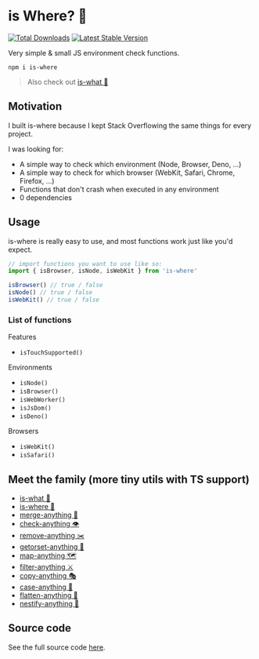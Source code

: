 # is Where? 🙈

<a href="https://www.npmjs.com/package/is-where"><img src="https://img.shields.io/npm/v/is-where.svg" alt="Total Downloads"></a>
<a href="https://www.npmjs.com/package/is-where"><img src="https://img.shields.io/npm/dw/is-where.svg" alt="Latest Stable Version"></a>

Very simple & small JS environment check functions.

```
npm i is-where
```

<!-- Or for deno available at: `"deno.land/x/is_where"` -->

> Also check out [is-what 🙉](https://github.com/mesqueeb/is-what)

## Motivation

I built is-where because I kept Stack Overflowing the same things for every project.

I was looking for:

- A simple way to check which environment (Node, Browser, Deno, ...)
- A simple way to check for which browser (WebKit, Safari, Chrome, Firefox, ...)
- Functions that don't crash when executed in any environment
- 0 dependencies

## Usage

is-where is really easy to use, and most functions work just like you'd expect.

```js
// import functions you want to use like so:
import { isBrowser, isNode, isWebKit } from 'is-where'
```

```js
isBrowser() // true / false
isNode() // true / false
isWebKit() // true / false
```

### List of functions

Features

- `isTouchSupported()`

Environments

- `isNode()`
- `isBrowser()`
- `isWebWorker()`
- `isJsDom()`
- `isDeno()`

Browsers

- `isWebKit()`
- `isSafari()`

## Meet the family (more tiny utils with TS support)

- [is-what 🙉](https://github.com/mesqueeb/is-what)
- [is-where 🙈](https://github.com/mesqueeb/is-where)
- [merge-anything 🥡](https://github.com/mesqueeb/merge-anything)
- [check-anything 👁](https://github.com/mesqueeb/check-anything)
- [remove-anything ✂️](https://github.com/mesqueeb/remove-anything)
- [getorset-anything 🐊](https://github.com/mesqueeb/getorset-anything)
- [map-anything 🗺](https://github.com/mesqueeb/map-anything)
- [filter-anything ⚔️](https://github.com/mesqueeb/filter-anything)
- [copy-anything 🎭](https://github.com/mesqueeb/copy-anything)
- [case-anything 🐫](https://github.com/mesqueeb/case-anything)
- [flatten-anything 🏏](https://github.com/mesqueeb/flatten-anything)
- [nestify-anything 🧅](https://github.com/mesqueeb/nestify-anything)

## Source code

See the full source code [here](https://github.com/mesqueeb/is-where/blob/production/src/index.ts).
